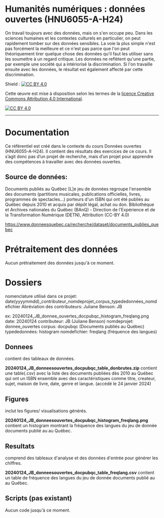 # Humanités numériques : données ouvertes (HNU6055-A-H24)

On travail toujours avec des données, mais on s'en occupe peu. 
Dans les sciences humaines et les contextes culturels en particulier, on peut rapidement tomber sur des données sensibles. La voie la plus simple n'est pas forcément la meilleure et ce n'est pas parce que l'on peut théoriquement tirer quelque chose des données qu'il faut les utiliser sans les soumettre à un regard critique. Les données ne reflètent qu'une partie, par exemple une société qui a intériorisé la discrimination. Si l'on travaille ensuite avec les données, le résultat est également affecté par cette discrimination.

Shield : [![CC BY 4.0][cc-by-shield]][cc-by]

Cette œuvre est mise à disposition selon les termes de la
[licence Creative Commons Attribution 4.0 International][cc-by].

[![CC BY 4.0][cc-by-image]][cc-by]

[cc-by]: https://creativecommons.org/licenses/by/4.0/deed.fr
[cc-by-image]: https://i.creativecommons.org/l/by/4.0/88x31.png
[cc-by-shield]: https://img.shields.io/badge/License-CC%20BY%204.0-lightgrey.svg

---

# Documentation
Ce référentiel est créé dans le contexte du cours Données ouvertes (HNU6055-A-H24). Il contient des résultats des exercices de ce cours. Il s’agit donc pas d’un projet de recherche, mais d’un projet pour apprendre des compétences à travailler avec des données ouvertes. 

## Source de données:
Documents publiés au Québec
[L]e jeu de données regroupe l'ensemble des documents (partitions musicales, publications officielles, livres, programmes de spectacles...) porteurs d'un ISBN qui ont été publiés au Québec depuis 2010 et acquis par dépôt légal, achat ou don.
Bibliothèque et Archives nationales du Québec (BAnQ) - Direction de l'Expérience et de la Transformation Numérique (DETN), Attribution (CC-BY 4.0)

https://www.donneesquebec.ca/recherche/dataset/documents_publies_quebec

# Prétraitement des données
Aucun prétraitement des données jusqu'à ce moment.

# Dossiers
nomenclature utilisé dans ce projet:
date(yyyymmdd)_contributeur_nomdeprojet_corpus_typededonnées_nomdefichier
Abréviation des contributeurs:
Juliane Benson: JB

ex: 20240124_JB_donnee_ouvertes_docpubqc_histogram_freqlang.png
date: 20240124
contributeur: JB (Juliane Benson)
nomdeprojet: donnee_ouvertes
corpus: docpubqc (Documents publiés au Québec)
typededonnées: histogram
nomdefichier: freqlang (fréquence des langues)

## Donnees
contient des tableaux de données.

**20240124_JB_donneesouvertes_docpubqc_table_donbrutes.zip** contient une table(.csv) avec la liste des documents publiées dès 2010 au Québec qui ont un ISBN ensemble avec des caractéristiques comme titre, createur, sujet, maison de livre, date, genre et langue. (accédé le 24 janvier 2024)

## Figures
inclut les figures/ visualisations générés.

**20240124_JB_donneesouvertes_docpubqc_histogram_freqlang.png** contient un histogram montrant la fréquence des langues du jeu de donnée documents publié au au Québec.

## Resultats
comprend des tableaux d'analyse et des données d'entrée pour générer les chiffres.

**20240124_JB_donneesouvertes_docpubqc_table_freqlang.csv** contient un table de fréquence des langues du jeu de donnée documents publié au au Québec.

## Scripts (pas existant)
Aucun code jusqu'à ce moment.

